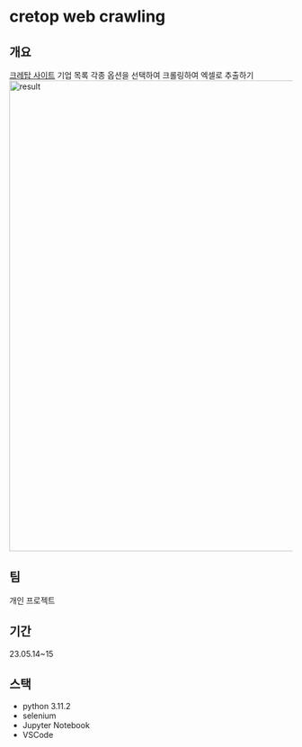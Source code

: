 # cretop web crawling

## 개요

[크레탑 사이트](https://www.cretop.com/?cmPcModeYn=Y) 기업 목록 각종 옵션을 선택하여 크롤링하여 엑셀로 추출하기
<img width="838" alt="result" src="https://github.com/99mini/cretop-web-crawling/assets/43674669/3aba40c4-d21f-405d-8d6c-c8edb95e899e">


## 팀

개인 프로젝트

## 기간

23.05.14~15

## 스택

- python 3.11.2
- selenium
- Jupyter Notebook
- VSCode
